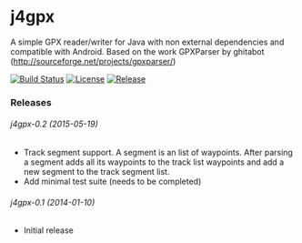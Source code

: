 # j4gpx

A simple GPX reader/writer for Java with non external dependencies and compatible with Android. Based on the work GPXParser by ghitabot (http://sourceforge.net/projects/gpxparser/)

[![Build Status](https://travis-ci.org/urizev/j4gpx.svg?branch=master)](https://travis-ci.org/urizev/j4gpx)
[![License](https://img.shields.io/badge/License-LGPL-brightgreen.svg)](license.txt)
[![Release](https://img.shields.io/github/release/jitpack/gradle-simple.svg?label=maven)](https://jitpack.io/#urizev/j4gpx)
### Releases

###### j4gpx-0.2 (2015-05-19) 
 * Track segment support. A segment is an list of waypoints. After parsing a segment adds all its waypoints to the track list waypoints and add a new segment to the track segment list.
 * Add minimal test suite (needs to be completed)

###### j4gpx-0.1 (2014-01-10)
 * Initial release
